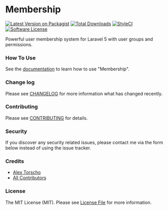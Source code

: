 # Membership

[![Latest Version on Packagist][ico-version]][link-packagist]
[![Total Downloads][ico-downloads]][link-downloads]
[![StyleCI][ico-styleci]][link-styleci]
[![Software License][ico-license]][link-license]

Powerful user membership system for Laravel 5 with user groups and permissions.

### How To Use
See the [documentation][link-howto] to learn how to use "Membership".

### Change log

Please see [CHANGELOG][link-changelog] for more information what has changed recently.

### Contributing

Please see [CONTRIBUTING][link-contributing] for details.

### Security

If you discover any security related issues, please contact me via the form below instead of using the issue tracker.

### Credits

- [Alex Torscho][link-author]
- [All Contributors][link-contributors]

### License

The MIT License (MIT). Please see [License File][link-license] for more information.

[ico-version]: https://poser.pugx.org/atorscho/membership/version
[ico-license]: https://poser.pugx.org/atorscho/membership/license
[ico-downloads]: https://poser.pugx.org/atorscho/membership/downloads
[ico-styleci]: https://styleci.io/repos/26128680/shield

[link-branch-v1]: https://github.com/atorscho/membership/tree/v1
[link-packagist]: https://packagist.org/packages/atorscho/membership
[link-downloads]: https://packagist.org/packages/atorscho/membership
[link-styleci]: https://styleci.io/repos/26128680
[link-author]: https://github.com/atorscho
[link-contributors]: https://github.com/atorscho/membership/graphs/contributors
[link-contributing]: https://github.com/atorscho/membership/blob/master/CONTRIBUTING.md
[link-changelog]: https://github.com/atorscho/membership/blob/master/CHANGELOG.md
[link-license]: https://github.com/atorscho/membership/blob/master/LICENSE.md
[link-howto]: http://alextorscho.com/docs/user-membership/how-to-use
